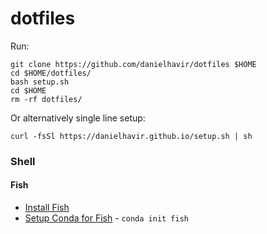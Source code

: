 # dotfiles

Run:

```shell script
git clone https://github.com/danielhavir/dotfiles $HOME
cd $HOME/dotfiles/
bash setup.sh
cd $HOME
rm -rf dotfiles/
```

Or alternatively single line setup:
```shell script
curl -fsSl https://danielhavir.github.io/setup.sh | sh
```

### Shell

#### Fish

* [Install Fish](https://fishshell.com/)
* [Setup Conda for Fish](https://docs.conda.io/projects/conda/en/latest/user-guide/install/linux.html#using-with-fish-shell) - `conda init fish`